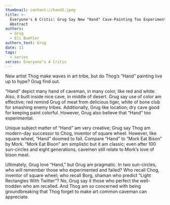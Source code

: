 ```yaml
---
thumbnail: content://hand2.jpeg
title: >-
  Everyone's A Critic: Grug Say New "Hand" Cave-Painting Too Experimental, Too
  Abstract
authors:
  - Grug
  - Eli Buehler
authors_text: Grug
date: 11
tags:
  - series
series: Everyone’s A Critic
---
```


New artist Thog make waves in art tribe, but do Thog’s “Hand” painting live up to hype? Grug find out. 

“Hand” depict many hand of caveman, in many color, like red and white. Also, it built inside nice cave, in middle of desert. Grug say use of color am effective; red remind Grug of meat from delicious tiger, white of bone club for smashing enemy tribes. Additionally, Grug like location; dry cave good for keeping paint colorful. However, Grug also believe that “Hand” too experimental.

Unique subject matter of “Hand” am very creative; Grug say Thog am modern-day successor to Chog, inventor of square wheel. However, like square wheel, “Hand” doomed to fail. Compare “Hand” to “Mork Eat Bison” by Mork. “Mork Eat Bison” am simplistic but it am classic; even after 100 sun-circles and eight generations, cavemen still relate to Mork’s love of bison meat.

Ultimately, Grug love “Hand,” but Grug am pragmatic. In two sun-circles, who will remember those who experimented and failed? Who recall Chog, inventor of square wheel; who recall Borg, shaman who predict “Light Rectangles With Twitter”? No, Grug say it those who perfect the well-trodden who am recalled. And Thog am so concerned with being groundbreaking that Thog forget to make art common caveman can appreciate.





